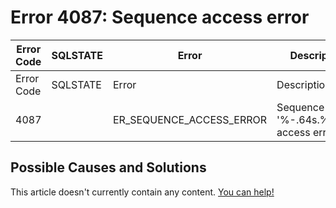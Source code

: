 
# Error 4087: Sequence access error


| Error Code | SQLSTATE | Error | Description |
| --- | --- | --- | --- |
| Error Code | SQLSTATE | Error | Description |
| 4087 |  | ER_SEQUENCE_ACCESS_ERROR | Sequence '%-.64s.%-.64s' access error |




## Possible Causes and Solutions


This article doesn't currently contain any content. [You can help!](/kb/en/writing-and-editing-knowledge-base-articles/)


